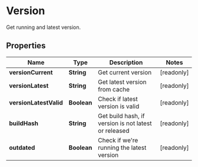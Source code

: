 

# Version

Get running and latest version.

## Properties

| Name | Type | Description | Notes |
|------------ | ------------- | ------------- | -------------|
|**versionCurrent** | **String** | Get current version |  [readonly] |
|**versionLatest** | **String** | Get latest version from cache |  [readonly] |
|**versionLatestValid** | **Boolean** | Check if latest version is valid |  [readonly] |
|**buildHash** | **String** | Get build hash, if version is not latest or released |  [readonly] |
|**outdated** | **Boolean** | Check if we&#39;re running the latest version |  [readonly] |



